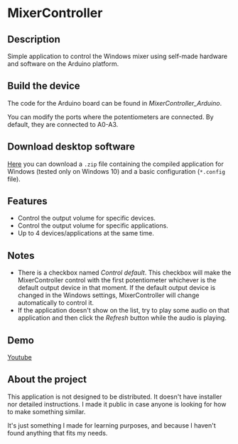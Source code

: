 # MixerController
## Description
Simple application to control the Windows mixer using self-made hardware and software on the Arduino platform.

## Build the device
The code for the Arduino board can be found in *MixerController_Arduino*.

You can modify the ports where the potentiometers are connected. By default, they are connected to A0-A3.

## Download desktop software
[Here](https://github.com/juamunleo/MixerController/releases) you can download a `.zip` file containing the compiled application for Windows (tested only on Windows 10) and a basic configuration (`*.config` file).

## Features
* Control the output volume for specific devices.
* Control the output volume for specific applications.
* Up to 4 devices/applications at the same time.

## Notes
* There is a checkbox named *Control default*. This checkbox will make the MixerController control with the first potentiometer whichever is the default output device in that moment. If the default output device is changed in the Windows settings, MixerController will change automatically to control it.
* If the application doesn't show on the list, try to play some audio on that application and then click the *Refresh* button while the audio is playing.

## Demo
[Youtube](https://youtu.be/3KKtkAu3cCY)

## About the project
This application is not designed to be distributed. It doesn't have installer nor detailed instructions. I made it public in case anyone is looking for how to make something similar.

It's just something I made for learning purposes, and because I haven't found anything that fits my needs.
